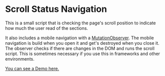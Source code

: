 # Scroll Status Navigation

This is a small script that is checking the page's scroll position to indicate how much the user read of the sections.

It also includes a mobile navigation with a [MutationObserver](https://developer.mozilla.org/en-US/docs/Web/API/MutationObserver?retiredLocale=de). The mobile navigation is build when you open it and get's destroyed when you close it. The observer checks if there are changes in the DOM and runs the scroll script. This is sometimes necessary if you use this in frameworks and other environments.

[You can see a Demo here.](https://playcode.io/pagescrollnav)
